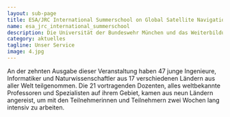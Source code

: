 ```yaml
---
layout: sub-page
title: ESA/JRC International Summerschool on Global Satellite Navigation Systems (GNSS)
name: esa_jrc_international_summerschool
description: Die Universität der Bundeswehr München und das Weiterbildungsinstitut casc (campus advanced studies center) haben im Auftrag der European Space Agency (ESA) und des Joint Research Center (JRC) der European Union die ESA/JRC International Summerschool on GNSS in Kooperation mit der Universität Graz, der Stanford University (USA) und dem Institut Supérieur de l'Aéronautique et de l'Espace (iSAE SUPAERO) in Ispra, Italien, vom 18. bis 29. Juli 2016 federführend veranstaltet.
category: aktuelles
tagline: Unser Service
image: 4.jpg
---
```


An der zehnten Ausgabe dieser Veranstaltung haben 47 junge Ingenieure, Informatiker und Naturwissenschaftler aus 17 verschiedenen Ländern aus aller Welt teilgenommen. Die 21 vortragenden Dozenten, alles weltbekannte Professoren und Spezialisten auf ihrem Gebiet, kamen aus neun Ländern angereist, um mit den Teilnehmerinnen und Teilnehmern zwei Wochen lang intensiv zu arbeiten. 